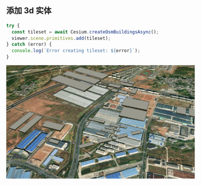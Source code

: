 
## 添加 3d 实体

```js
try {
  const tileset = await Cesium.createOsmBuildingsAsync();
  viewer.scene.primitives.add(tileset);
} catch (error) {
  console.log(`Error creating tileset: ${error}`);
}
```

![默认3D实体](../Aassets/Advanced/namol3D.png)